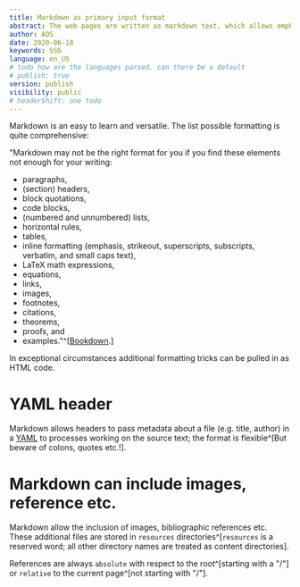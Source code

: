 ```yaml
---
title: Markdown as primary input format
abstract: The web pages are written as markdown text, which allows emphasis, titles, references, images, footnotes etc.
author: AOS
date: 2020-06-18
keywords: SSG
language: en_US
# todo how are the languages parsed. can there be a default
# publish: true
version: publish
visibility: public
# headerShift: one todo 
---
```


Markdown is an easy to learn and versatile. The list possible formatting is quite comprehensive:
    
"Markdown may not be the right format for you if you find these elements not enough for your writing: 

- paragraphs, 
- (section) headers, 
- block quotations, 
- code blocks, 
- (numbered and unnumbered) lists, 
- horizontal rules, 
- tables, 
- inline formatting (emphasis, strikeout, superscripts, subscripts, verbatim, and small caps text), 
- LaTeX math expressions, 
- equations, 
- links, 
- images, 
- footnotes, 
- citations, 
- theorems, 
- proofs, and 
- examples."^[[Bookdown](https://bookdown.org/yihui/rmarkdown/#preface).]

In exceptional circumstances additional formatting tricks can be pulled in as HTML code. 

# YAML header
Markdown allows headers to pass metadata about a file (e.g. title, author) in a [YAML](https://yaml.org/spec/1.2.2/) to processes working on the source text; the format is flexible^[But beware of colons, quotes etc.!]. 

# Markdown can include images, reference etc.

Markdown allow the inclusion of images, bibliographic references etc. These additional files are stored in `resources` directories^[`resources` is a reserved word; all other directory names are treated as content directories]. 

<!-- todo explain images references etc -->

References are always `absolute` with respect to the root^[starting with a "/"] or `relative` to the current page^[not starting with "/"].  

<!-- todo - what happens with an directory without an index file? -->


